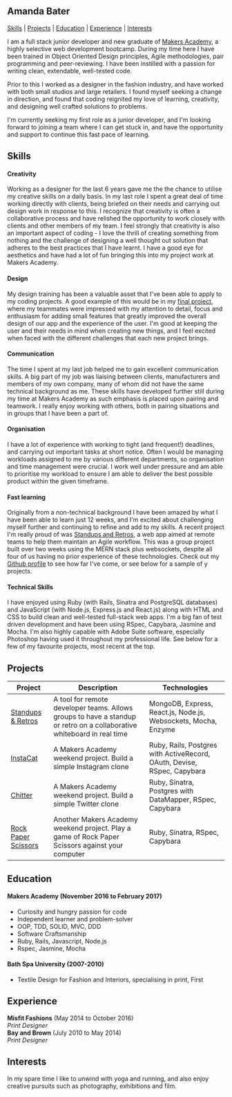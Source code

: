 ## Amanda Bater
[Skills](#skills) | [Projects](#projects) | [Education](#education) | [Experience](#experience) | [Interests](#interests)

I am a full stack junior developer and new graduate of [Makers Academy](http://makersacademy.com), a highly selective web development bootcamp. During my time here I have been trained in Object Oriented Design principles, Agile methodologies, pair programming and peer-reviewing. I have been instilled with a passion for writing clean, extendable, well-tested code.

Prior to this I worked as a designer in the fashion industry, and have worked with both small studios and large retailers. I found myself seeking a change in direction, and found that coding reignited my love of learning, creativity, and designing well crafted solutions to problems.

I'm currently seeking my first role as a junior developer, and I'm looking forward to joining a team where I can get stuck in, and have the opportunity and support to continue this fast pace of learning.

## Skills

#### Creativity

Working as a designer for the last 6 years gave me the the chance to utilise my creative skills on a daily basis. In my last role I spent a great deal of time working directly with clients, being briefed on their needs and carrying out design work in response to this. I recognize that creativity is often a collaborative process and have relished the opportunity to work closely with clients and other members of my team. I feel strongly that creativity is also an important aspect of coding - I love the thrill of creating something from nothing and the challenge of designing a well thought out solution that adheres to the best practices that I have learnt. I have a good eye for aesthetics and have had a lot of fun bringing this into my project work at Makers Academy.

#### Design

My design training has been a valuable asset that I've been able to apply to my coding projects. A good example of this would be in my [final project](http://standupsandretros.herokuapp.com/), where my teammates were impressed with my attention to detail, focus and enthusiasm for adding small features that greatly improved the overall design of our app and the experience of the user. I'm good at keeping the user and their needs in mind when creating new things, and I feel excited when faced with the different challenges that each new project brings.


#### Communication

The time I spent at my last job helped me to gain excellent communication skills. A big part of my job was liaising between clients, manufacturers and members of my own company, many of whom did not have the same technical background as me. These skills have developed further still during my time at Makers Academy as such emphasis is placed upon pairing and teamwork. I really enjoy working with others, both in pairing situations and in groups that I have been a part of.

#### Organisation

I have a lot of experience with working to tight (and frequent!) deadlines, and carrying out important tasks at short notice. Often I would be managing workloads assigned to me by various different departments, so organisation and time management were crucial. I work well under pressure and am able to prioritise my workload to ensure I am able to deliver the best possible product within the given timeframe.

#### Fast learning

Originally from a non-technical background I have been amazed by what I have been able to learn just 12 weeks, and I'm excited about challenging myself further and continuing to refine and add to my skills. A recent project I'm really proud of was [Standups and Retros](https://github.com/ajbater/makers-standups-retros), a web app aimed at remote teams to help them maintain an Agile workflow. This was a group project built over two weeks using the MERN stack plus websockets, despite all four of us having no prior experience of these technologies. Check out my [Github profile](https://github.com/ajbater) to see how far I've come, or see below for a sample of y projects.

#### Technical Skills

I have enjoyed using Ruby (with Rails, Sinatra and PostgreSQL databases) and JavaScript (with Node.js, Express.js and React.js) along with HTML and CSS to build clean and well-tested full-stack web apps. I'm a big fan of test driven development and have been using RSpec, Capybara, Jasmine and Mocha. I'm also highly capable with Adobe Suite software, especially Photoshop having used it throughout my professional life. See below for a few of my favourite projects, most recent at the top.

## Projects

| Project   | Description | Technologies |
|---        |---         |---           |
| [Standups & Retros](https://github.com/ajbater/makers-standups-retros) | A tool for remote developer teams. Allows groups to have a standup or retro on a collaborative whiteboard in real time | MongoDB, Express, React.js, Node.js, Websockets, Mocha, Enzyme |
|[InstaCat](https://github.com/ajbater/instagram-challenge)| A Makers Academy weekend project. Build a simple Instagram clone | Ruby, Rails, Postgres with ActiveRecord, OAuth, Devise, RSpec, Capybara|
| [Chitter](https://github.com/ajbater/chitter-challenge) | A Makers Academy weekend project. Build a simple Twitter clone | Ruby, Sinatra, Postgres with DataMapper, RSpec, Capybara |
| [Rock Paper Scissors](https://github.com/ajbater/rps-challenge) | Another Makers Academy weekend project. Play a game of Rock Paper Scissors against your computer | Ruby, Sinatra, RSpec, Capybara |

## Education

#### Makers Academy (November 2016 to February 2017)

- Curiosity and hungry passion for code
- Independent learner and problem-solver
- OOP, TDD, SOLID, MVC, DDD
- Software Craftsmanship
- Ruby, Rails, Javascript, Node.js
- Rspec, Jasmine, Mocha

#### Bath Spa University (2007-2010)

- Textile Design for Fashion and Interiors, specialising in print, First

## Experience

**Misfit Fashions** (May 2014 to October 2016)    
*Print Designer*  
**Bay and Brown** (July 2010 to May 2014)   
*Print Designer*

## Interests

In my spare time I like to unwind with yoga and running, and also enjoy creative pursuits such as photography, exhibitions and film.
